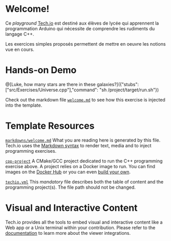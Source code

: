 # Welcome!

Ce *playground* [Tech.io](https://tech.io/) est destiné aux élèves de lycée qui apprennent la programmation Arduino qui nécessite de comprendre les rudiments du langage C++.


Les exercices simples proposés permettent de mettre en oeuvre les notions vue en cours.

# Hands-on Demo

@[Luke, how many stars are there in these galaxies?]({"stubs": ["src/Exercises/Universe.cpp"],"command": "sh /project/target/run.sh"})

Check out the markdown file [`welcome.md`](https://github.com/TechDotIO/cpp-template/blob/master/markdowns/welcome.md) to see how this exercise is injected into the template.

# Template Resources

[`markdowns/welcome.md`](https://github.com/TechDotIO/cpp-template/blob/master/markdowns/welcome.md)
What you are reading here is generated by this file. Tech.io uses the [Markdown syntax](https://tech.io/doc/reference-markdowns) to render text, media and to inject programming exercises.


[`cpp-project`](https://github.com/TechDotIO/cpp-template/tree/master/cpp-project)
A CMake/GCC project dedicated to run the C++ programming exercise above. A project relies on a Docker image to run. You can find images on the [Docker Hub](https://hub.docker.com/explore/) or you can even [build your own](https://tech.io/doc/reference-runner).


[`techio.yml`](https://github.com/TechDotIO/cpp-template/blob/master/techio.yml)
This *mandatory* file describes both the table of content and the programming project(s). The file path should not be changed.


# Visual and Interactive Content

Tech.io provides all the tools to embed visual and interactive content like a Web app or a Unix terminal within your contribution. Please refer to the [documentation](https://tech.io/doc) to learn more about the viewer integrations.
